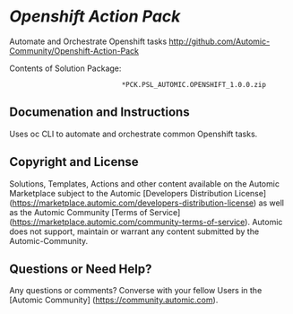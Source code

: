 *Openshift Action Pack*
=============


Automate and Orchestrate Openshift tasks
http://github.com/Automic-Community/Openshift-Action-Pack

<!-- List of attached files -->
Contents of Solution Package:

						
								*PCK.PSL_AUTOMIC.OPENSHIFT_1.0.0.zip
								
						


Documenation and Instructions
---

<p>Uses oc CLI to automate and orchestrate common Openshift tasks.</p>

Copyright and License
---

Solutions, Templates, Actions and other content available on the Automic Marketplace subject to the Automic [Developers Distribution License] (https://marketplace.automic.com/developers-distribution-license) as well as the Automic Community [Terms of Service] (https://marketplace.automic.com/community-terms-of-service).
Automic does not support, maintain or warrant any content submitted by the Automic-Community.



Questions or Need Help? 
---
Any questions or comments? Converse with your fellow Users in the [Automic Community] (https://community.automic.com).